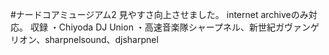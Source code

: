 #ナードコアミュージアム2
見やすさ向上させました。
internet archiveのみ対応。
収録
・Chiyoda DJ Union
・高速音楽隊シャープネル、新世紀ガヴァンゲリオン、sharpnelsound、djsharpnel
